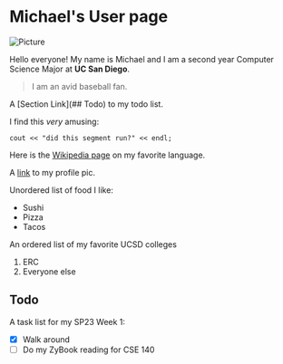 # Michael's User page
![Picture](https://www.hawaii-guide.com/images/made/waikiki-things-to-do_2500_1708_95_s_1600_900_95_s_c1_c_b_0_0.jpg)

Hello everyone! My name is Michael and I am a second year Computer Science Major
at **UC San Diego**.

> I am an avid baseball fan.

A [Section Link](## Todo) to my todo list.

I find this *very* amusing:

```
cout << "did this segment run?" << endl;
```

Here is the [Wikipedia page](https://en.wikipedia.org/wiki/C%2B%2B) on my favorite language.

A [link](pfp.jpg) to my profile pic.


Unordered list of food I like:
- Sushi
- Pizza
- Tacos

An ordered list of my favorite UCSD colleges
1. ERC
2. Everyone else

## Todo
A task list for my SP23 Week 1:
- [x] Walk around
- [ ] Do my ZyBook reading for CSE 140
